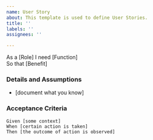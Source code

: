 ```yaml
---
name: User Story
about: This template is used to define User Stories.
title: ''
labels: ''
assignees: ''

---
```


As a [Role]
I need [Function]  
So that [Benefit]

### Details and Assumptions
 * [document what you know]
   
 ### Acceptance Criteria  
   
 ```gherkin
 Given [some context]
 When [certain action is taken]
 Then [the outcome of action is observed]
 ```
